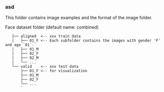 ### asd
This folder contains image examples and the format of the image folder.


Face dataset folder (default name: combined)

       ├── aligned  <-- xxx train data
       |   ├── 01_F <-- Each subfolder contains the images with gender 'F' and age `01`.
       |   ├── 01_M
       |   ├── 02_F
       |   ├── 02_M
       |   └── ...
       └── valid    <-- xxx test data
           ├── 01_F <-- for visualization
           ├── 01_M
           ├── 02_F
           └── ...
           `
